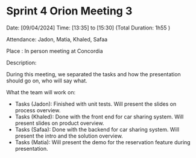 # Sprint 4 Orion Meeting 3

Date: [09/04/2024] Time: [13:35] to [15:30] (Total Duration: 1h55 )

Attendance: Jadon, Matia, Khaled, Safaa

Place : In person meeting at Concordia

Description:

During this meeting, we separated the tasks and how the presentation should go on, who will say what.

What the team will work on:

- Tasks (Jadon): Finished with unit tests. Will present the slides on process overview.
- Tasks (Khaled): Done with the front end for car sharing system. Will present slides on product overview.
- Tasks (Safaa): Done with the backend for car sharing system. Will present the intro and the solution overview.
- Tasks (Matia): Will present the demo for the reservation feature during presentation.


